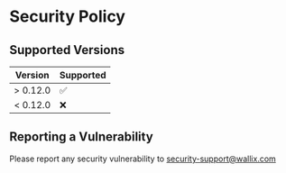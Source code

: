 # Security Policy

## Supported Versions

| Version | Supported          |
| ------- | ------------------ |
| > 0.12.0 | :white_check_mark: |
| < 0.12.0 | :x:                |


## Reporting a Vulnerability

Please report any security vulnerability to security-support@wallix.com
